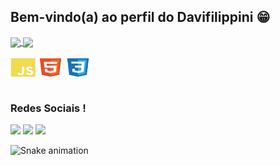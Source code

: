 ## Bem-vindo(a) ao perfil do Davifilippini 😁

 <div>
 <a href="https://github.com/Davifilippini/github-readme-stats">
  <img align="center" src="https://github-readme-stats.vercel.app/api?username=Davifilippini&show_icons=true&theme=radical" />
</a>
<a href="https://github.com/Davifilippini/github-readme-stats">
  <img align="center" src="https://github-readme-stats.vercel.app/api/top-langs?username=Davifilippini&show_icons=true&theme=radical" />
</a>


</div>
<div style="display: inline_block"><br>
  <img align="center" alt="Js" height="30" width="40" src="https://raw.githubusercontent.com/devicons/devicon/master/icons/javascript/javascript-plain.svg">
  <img align="center" alt="HTML" height="30" width="40" src="https://raw.githubusercontent.com/devicons/devicon/master/icons/html5/html5-original.svg">
  <img align="center" alt="CSS" height="30" width="40" src="https://raw.githubusercontent.com/devicons/devicon/master/icons/css3/css3-original.svg">
</div>
 
 <br>
 
  ### Redes Sociais !
 
<div> 
  
  <a href="https://www.instagram.com/davi_filippini/" target="_blank"><img src="https://img.shields.io/badge/-Instagram-%23E4405F?style=for-the-badge&logo=instagram&logoColor=white" target="_blank"></a>
  <a href = "davifilippini56@gmail.com"><img src="https://img.shields.io/badge/-Gmail-%23333?style=for-the-badge&logo=gmail&logoColor=white" target="_blank"></a>
  <a href="https://www.linkedin.com/in/davi-filippini-79358b201" target="_blank"><img src="https://img.shields.io/badge/-LinkedIn-%230077B5?style=for-the-badge&logo=linkedin&logoColor=white" target="_blank"></a> 
 
  ![Snake animation](https://raw.githubusercontent.com/Davifilippini/cobrinha/output/github-contribution-grid-snake.svg)

</div>
